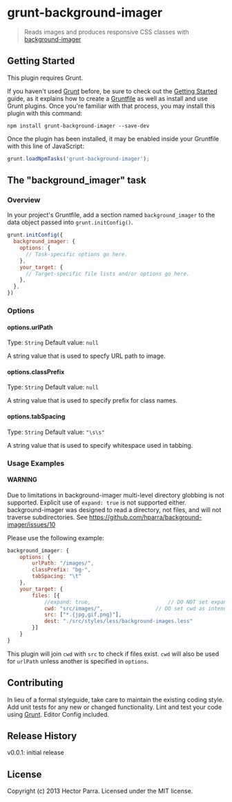 # grunt-background-imager

> Reads images and produces responsive CSS classes with [background-imager](https://github.com/hparra/background-imager)

## Getting Started
This plugin requires Grunt.

If you haven't used [Grunt](http://gruntjs.com/) before, be sure to check out the [Getting Started](http://gruntjs.com/getting-started) guide, as it explains how to create a [Gruntfile](http://gruntjs.com/sample-gruntfile) as well as install and use Grunt plugins. Once you're familiar with that process, you may install this plugin with this command:

```shell
npm install grunt-background-imager --save-dev
```

Once the plugin has been installed, it may be enabled inside your Gruntfile with this line of JavaScript:

```js
grunt.loadNpmTasks('grunt-background-imager');
```

## The "background_imager" task

### Overview
In your project's Gruntfile, add a section named `background_imager` to the data object passed into `grunt.initConfig()`.

```js
grunt.initConfig({
  background_imager: {
    options: {
      // Task-specific options go here.
    },
    your_target: {
      // Target-specific file lists and/or options go here.
    },
  },
})
```

### Options

#### options.urlPath
Type: `String`
Default value: `null`

A string value that is used to specfy URL path to image.

#### options.classPrefix
Type: `String`
Default value: `null`

A string value that is used to specify prefix for class names.

#### options.tabSpacing
Type: `String`
Default value: `"\s\s"`

A string value that is used to specify whitespace used in tabbing.

### Usage Examples

#### WARNING

Due to limitations in background-imager multi-level directory globbing is not supported. Explicit use of `expand: true` is not supported either. background-imager was designed to read a directory, not files, and will not traverse subdirectories. See https://github.com/hparra/background-imager/issues/10

Please use the following example:

```js
background_imager: {
	options: {
		urlPath: "/images/",
		classPrefix: "bg-",
		tabSpacing: "\t"
	},
	your_target: {
		files: [{
			//expand: true,							// DO NOT set expand true
			cwd: "src/images/",					// DO set cwd as intended (directory)
			src: ["*.{jpg,gif,png}"],
			dest: "./src/styles/less/background-images.less"
		}]
	}
}
```

This plugin will join `cwd` with `src` to check if files exist. `cwd` will also be used for `urlPath` unless another is specified in `options`.

## Contributing
In lieu of a formal styleguide, take care to maintain the existing coding style. Add unit tests for any new or changed functionality. Lint and test your code using [Grunt](http://gruntjs.com/). Editor Config included.

## Release History
v0.0.1: initial release

## License
Copyright (c) 2013 Hector Parra. Licensed under the MIT license.
